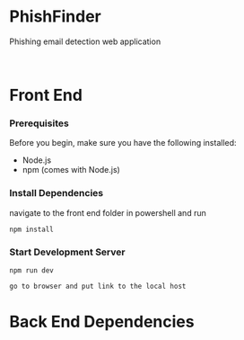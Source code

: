 # PhishFinder
Phishing email detection web application

&nbsp;

# Front End
### Prerequisites
Before you begin, make sure you have the following installed:
- Node.js
- npm (comes with Node.js)

### Install Dependencies 
navigate to the front end folder in powershell and run
```
npm install
```

### Start Development Server
```
npm run dev
```
```
go to browser and put link to the local host
```

# Back End Dependencies
